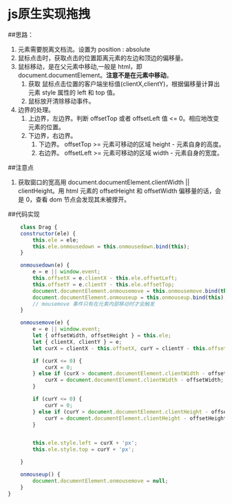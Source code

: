 # js原生实现拖拽
##思路：
1. 元素需要脱离文档流。设置为 position : absolute
2. 鼠标点击时，获取点击的位置距离元素的左边和顶边的偏移量。
3. 鼠标移动，是在父元素中移动,一般是 html，即 document.documentElement。**注意不是在元素中移动**。
    1. 获取 鼠标点击位置的客户端坐标值(clientX,clientY)，根据偏移量计算出元素 style 属性的 left 和 top 值。
    2. 鼠标放开清除移动事件。
4. 边界的处理。
    1. 上边界，左边界。判断 offsetTop 或者 offsetLeft 值 <= 0。相应地改变元素的位置。
    2. 下边界，右边界。
        1. 下边界。 offsetTop >= 元素可移动的区域 height -  元素自身的高度。
        2. 右边界。 offsetLeft >= 元素可移动的区域 width - 元素自身的宽度。

##注意点
 1. 获取窗口的宽高用 document.documentElement.clientWidth || clientHeight。用 html 元素的 offsetHeight 和 offsetWidth 偏移量的话，会是 0，查看 dom 节点会发现其未被撑开。 
    
    
##代码实现
```js
    class Drag {
    constructor(ele) {
        this.ele = ele;
        this.ele.onmousedown = this.onmousedown.bind(this);
    }

    onmousedown(e) {
        e = e || window.event;
        this.offsetX = e.clientX - this.ele.offsetLeft;
        this.offsetY = e.clientY - this.ele.offsetTop;
        document.documentElement.onmousemove = this.onmousemove.bind(this);
        document.documentElement.onmouseup = this.onmouseup.bind(this);
        // mousemove 事件只有在元素内部移动时才会触发
    }

    onmousemove(e) {
        e = e || window.event;
        let { offsetWidth, offsetHeight } = this.ele;
        let { clientX, clientY } = e;
        let curX = clientX - this.offsetX, curY = clientY - this.offsetY;

        if (curX <= 0) {
            curX = 0;
        } else if (curX > document.documentElement.clientWidth - offsetWidth) {
            curX = document.documentElement.clientWidth - offsetWidth;
        }

        if (curY <= 0) {
            curY = 0;
        } else if (curY > document.documentElement.clientHeight - offsetHeight) {
            curY = document.documentElement.clientHeight - offsetHeight;
        }


        this.ele.style.left = curX + 'px';
        this.ele.style.top = curY + 'px';

    }

    onmouseup() {
        document.documentElement.onmousemove = null;
    }
}
```